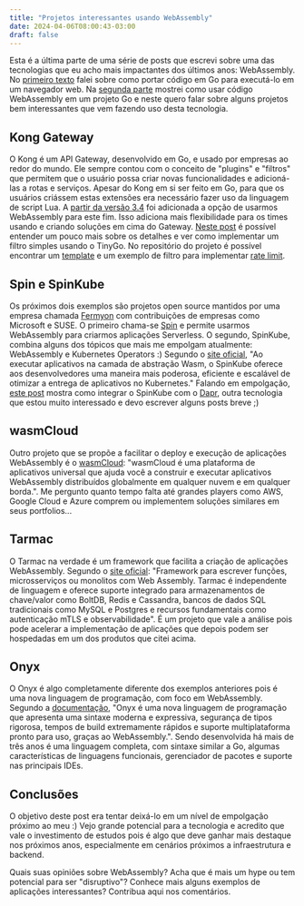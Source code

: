 ```yaml
---
title: "Projetos interessantes usando WebAssembly"
date: 2024-04-06T08:00:43-03:00
draft: false
---
```

Esta é a última parte de uma série de posts que escrevi sobre uma das tecnologias que eu acho mais impactantes dos últimos anos: WebAssembly. No [primeiro texto](https://eltonminetto.dev/post/2023-11-17-webassembly-using-go-code-in-the-browser/) falei sobre como portar código em Go para executá-lo em um navegador web. Na [segunda parte](https://eltonminetto.dev/post/2023-12-11-running-webassembly-in-go/) mostrei como usar código WebAssembly em um projeto Go e neste quero falar sobre alguns projetos bem interessantes que vem fazendo uso desta tecnologia. 

## Kong Gateway

O Kong é um API Gateway, desenvolvido em Go, e usado por empresas ao redor do mundo. Ele sempre contou com o conceito de "plugins" e "filtros" que permitem que o usuário possa criar novas funcionalidades e adicioná-las a rotas e serviços. Apesar do Kong em si ser feito em Go, para que os usuários criássem estas extensões era necessário fazer uso da linguagem de script Lua. A [partir da versão 3.4](https://konghq.com/blog/product-releases/gateway-3-4-oss) foi adicionada a opção de usarmos WebAssembly para este fim. Isso adiciona mais flexibilidade para os times usando e criando soluções em cima do Gateway. [Neste post](https://konghq.com/blog/product-releases/webassembly-in-kong-gateway-3-4) é possível entender um pouco mais sobre os detalhes e ver como implementar um filtro simples usando o TinyGo. No repositório do projeto é possível encontrar um [template](https://github.com/Kong/proxy-wasm-go-filter-template) e um exemplo de filtro para implementar [rate limit](https://github.com/Kong/proxy-wasm-go-rate-limiting). 

## Spin e SpinKube

Os próximos dois exemplos são projetos open source mantidos por uma empresa chamada [Fermyon](https://www.fermyon.com/about) com contribuições de empresas como Microsoft e SUSE. O primeiro chama-se [Spin](https://www.fermyon.com/spin) e permite usarmos WebAssembly para criarmos aplicações Serverless. O segundo, SpinKube, combina alguns dos tópicos que mais me empolgam atualmente: WebAssembly e Kubernetes Operators :) Segundo o [site oficial](https://www.spinkube.dev/), "Ao executar aplicativos na camada de abstração Wasm, o SpinKube oferece aos desenvolvedores uma maneira mais poderosa, eficiente e escalável de otimizar a entrega de aplicativos no Kubernetes." Falando em empolgação, [este post](https://dev.to/thangchung/spinkube-the-first-look-at-webassemblywasi-application-spinapp-on-kubernetes-36jd) mostra como integrar o SpinKube com o [Dapr](https://dapr.io/), outra tecnologia que estou muito interessado e devo escrever alguns posts breve ;)

## wasmCloud

Outro projeto que se propõe a facilitar o deploy e execução de aplicações WebAssembly é o [wasmCloud](https://wasmcloud.com/): "wasmCloud é uma plataforma de aplicativos universal que ajuda você a construir e executar aplicativos WebAssembly distribuídos globalmente em qualquer nuvem e em qualquer borda.". Me pergunto quanto tempo falta até grandes players como AWS, Google Cloud e Azure comprem ou implementem soluções similares em seus portfolios...

## Tarmac

O Tarmac na verdade é um framework que facilita a criação de aplicações WebAssembly. Segundo o [site oficial](https://tarmac.gitbook.io/tarmac-framework): "Framework para escrever funções, microsserviços ou monolitos com Web Assembly. Tarmac é independente de linguagem e oferece suporte integrado para armazenamentos de chave/valor como BoltDB, Redis e Cassandra, bancos de dados SQL tradicionais como MySQL e Postgres e recursos fundamentais como autenticação mTLS e observabilidade". É um projeto que vale a análise pois pode acelerar a implementação de aplicações que depois podem ser hospedadas em um dos produtos que citei acima.

## Onyx

O Onyx é algo completamente diferente dos exemplos anteriores pois é uma nova linguagem de programação, com foco em WebAssembly. Segundo a [documentação](https://wasmer.io/posts/onyxlang-powered-by-wasmer), "Onyx é uma nova linguagem de programação que apresenta uma sintaxe moderna e expressiva, segurança de tipos rigorosa, tempos de build extremamente rápidos e suporte multiplataforma pronto para uso, graças ao WebAssembly.". Sendo desenvolvida há mais de três anos é uma linguagem completa, com sintaxe similar a Go, algumas características de linguagens funcionais, gerenciador de pacotes e suporte nas principais IDEs. 

## Conclusões

O objetivo deste post era tentar deixá-lo em um nível de empolgação próximo ao meu :) Vejo grande potencial para a tecnologia e acredito que vale o investimento de estudos pois é algo que deve ganhar mais destaque nos próximos anos, especialmente em cenários próximos a infraestrutura e backend. 

Quais suas opiniões sobre WebAssembly? Acha que é mais um hype ou tem potencial para ser "disruptivo"? Conhece mais alguns exemplos de aplicações interessantes? Contribua aqui nos comentários.